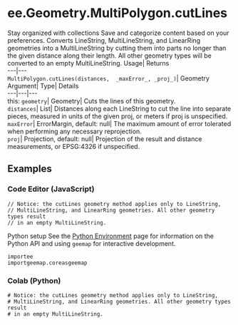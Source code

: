  
#  ee.Geometry.MultiPolygon.cutLines
Stay organized with collections  Save and categorize content based on your preferences. 
Converts LineString, MultiLineString, and LinearRing geometries into a MultiLineString by cutting them into parts no longer than the given distance along their length. All other geometry types will be converted to an empty MultiLineString. Usage| Returns  
---|---  
`MultiPolygon.cutLines(distances,  _maxError_, _proj_)`| Geometry  
Argument| Type| Details  
---|---|---  
this: `geometry`| Geometry| Cuts the lines of this geometry.  
`distances`| List| Distances along each LineString to cut the line into separate pieces, measured in units of the given proj, or meters if proj is unspecified.  
`maxError`| ErrorMargin, default: null| The maximum amount of error tolerated when performing any necessary reprojection.  
`proj`| Projection, default: null| Projection of the result and distance measurements, or EPSG:4326 if unspecified.  
## Examples
### Code Editor (JavaScript)
```
// Notice: the cutLines geometry method applies only to LineString,
// MultiLineString, and LinearRing geometries. All other geometry types result
// in an empty MultiLineString.
```

Python setup
See the [ Python Environment](https://developers.google.com/earth-engine/guides/python_install) page for information on the Python API and using `geemap` for interactive development.
```
importee
importgeemap.coreasgeemap
```

### Colab (Python)
```
# Notice: the cutLines geometry method applies only to LineString,
# MultiLineString, and LinearRing geometries. All other geometry types result
# in an empty MultiLineString.
```

